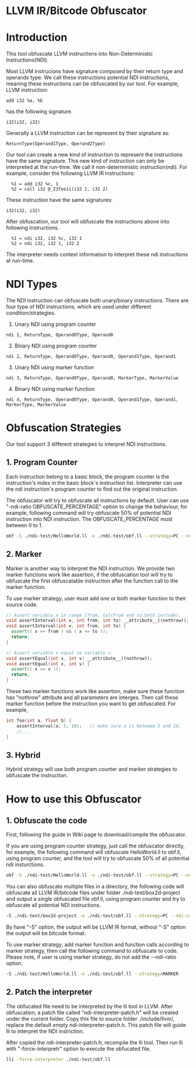 # LLVM IR/Bitcode Obfuscator
# Introduction
This tool obfuscate LLVM instructions into Non-Deterministic Instructions(NDI).

Most LLVM instrucions have signature composed by their return type and operands type. We call these instructions potential NDI instructions, meaning these instructions can be obfuscated by our tool. For example, LLVM instruction:

~~~
add i32 %a, %b 
~~~
has the following signature.

~~~
i32(i32, i32)
~~~

Generally a LLVM instruction can be represent by their signature as:

~~~
ReturnType(Operand1Type, Operand2Type)
~~~

Our tool can create a new kind of instruction to represent the instructions have the same signature. This new kind of instruction can only be interpreted at the run-time. We call it non-deterministic instruction(ndi). For example, consider the following LLVM IR instructions:

~~~
  %1 = add i32 %c, 1
  %2 = call i32 @_Z3fooii(i32 1, i32 2)
~~~
These instruction have the same signatures:

~~~
i32(i32, i32)
~~~

After obfuscation, our tool will obfuscate the instructions above into following instructions.

~~~
  %1 = ndi i32, i32 %c, i32 1
  %2 = ndi i32, i32 1, i32 2
~~~
The interpreter needs context information to interpret these ndi instructions at run-time.

# NDI Types
The NDI instruction can obfuscate both unary/binary instructions. There are four type of NDI instructions, which are used under different condition/strategies.

1. Unary NDI using program counter 
~~~
ndi 1, ReturnType, Operand0Type, Operand0
~~~
2. Binary NDI using program counter
~~~
ndi 2, ReturnType, Operand0Type, Operand0, Operand1Type, Operand1
~~~
3. Unary NDI using marker function
~~~
ndi 3, ReturnType, Operand0Type, Operand0, MarkerType, MarkerValue
~~~
4. Binary NDI using marker function
~~~
ndi 4, ReturnType, Operand0Type, Operand0, Operand1Type, Operand1, MarkerType, MarkerValue
~~~

# Obfuscation Strategies
Our tool support 3 different strategies to interpret NDI instructions.

## 1. Program Counter

Each instruction belong to a basic block, the program counter is the instruction's index in the basic block's instruction list. Interpreter can use the ndi instruction's program counter to find out the original instruction.

The obfuscator will try to obfuscate all instructions by default. User can use "-ndi-ratio OBFUSCATE_PERCENTAGE" option to change the behaviour, for example, following command will try obfuscate 50% of potential NDI instruction into NDI instruction. The OBFUSCATE_PERCENTAGE must between 0 to 1.

~~~bash
obf -S ./ndi-test/HelloWorld.ll -o ./ndi-test/obf.ll --strategy=PC --ndi-ratio=0.5
~~~

## 2. Marker

Marker is another way to interpret the NDI instruction. We provide two marker functions work like assertion, if the obfuscation tool will try to obfuscate the first obfuscatable instruction after the function call to the marker function.

To use marker strategy, user must add one or both marker function to their source code.

~~~cpp
// Assert variable x in range [from, to](From and to both include).
void assertInterval(int x, int from, int to) __attribute__((nothrow));
void assertInterval(int x, int from, int to) {
  assert(( x >= from ) && ( x <= to ));
  return;
}

// Assert variable x equal to variable v.
void assertEqual(int x, int v) __attribute__((nothrow));
void assertEqual(int x, int v) {
  assert(( x == v ));
  return;
}
~~~

These two marker functions work like assertion, make sure these function has "nothrow" attribute and all parameters are interges. Then call these marker function before the instruction you want to get obfuscated. For example,

~~~cpp
int foo(int a, float b) {
    assertInterval(a, 5, 10);   // make sure a is betweem 5 and 10.
    //...
}
~~~

## 3. Hybrid

Hybrid strategy will use both program counter and marker strategies to obfuscate the instruction.

# How to use this Obfuscator
## 1. Obfuscate the code
First, following the guide in Wiki page to download/compile the obfuscator. 

If you are using program counter strategy, just call the obfuscator directly, for example, the following command will obfuscate HelloWorld.ll to obf.ll, using program counter, and the tool will try to obfuscate 50% of all potential ndi insturctions.

~~~bash
obf -S ./ndi-test/HelloWorld.ll -o ./ndi-test/obf.ll --strategy=PC --ndi-ratio=0.5
~~~

You can also obfuscate multiple files in a directory, the following code will obfuscate all LLVM IR/bitcode files under folder ./ndi-test/box2d-project and output a single obfuscated file obf.ll, using program counter and try to obfuscate all potential NDI instructions.

~~~bash
-S ./ndi-test/box2d-project -o ./ndi-test/obf.ll --strategy=PC --ndi-ratio=1
~~~

By have "-S" option, the output will be LLVM IR format, without "-S" option the output will be bitcode format.

To use marker strategy, add marker function and function calls according to marker strategy, then call the following command to obfuscate to code. Please note, if user is using marker strategy, do not add the --ndi-ratio option.

~~~bash
-S ./ndi-test/HelloWorld.ll -o ./ndi-test/obf.ll --strategy=MARKER
~~~

## 2. Patch the interpreter
The obfucated file need to be interpreted by the lli tool in LLVM. 
After obfuscation, a patch file called "ndi-interpreter-patch.h" will be created under the current folder. Copy this file to source folder ./include/llvm/, replace the default empty ndi-interpreter-patch.h. This patch file will guide lli to interpret the NDI instriction. 

After copied the ndi-interpreter-patch.h, recompile the lli tool. Then run lli with "-force-interpretr" option to execute the obfucated file.

~~~bash
lli -force-interpreter ./ndi-test/obf.ll
~~~